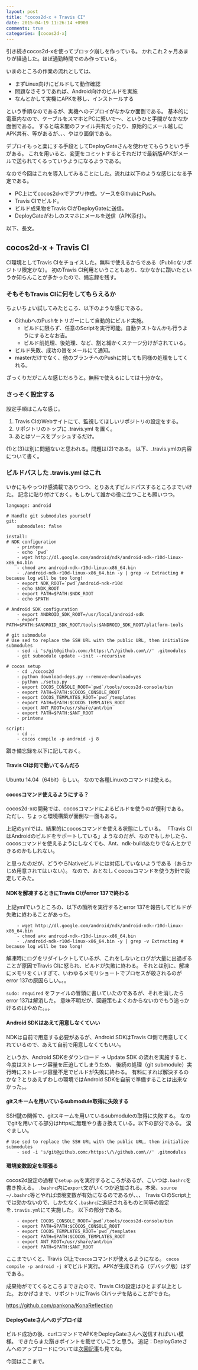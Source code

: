 ```yaml
---
layout: post
title: "cocos2d-x + Travis CI"
date: 2015-04-19 11:26:14 +0900
comments: true
categories: [cocos2d-x]
---
```


引き続きcocos2d-xを使ってブロック崩しを作っている。
かれこれ２ヶ月あまりが経過した。ほぼ通勤時間でのみ作っている。

いまのところの作業の流れとしては、
* まずLinux向けにビルドして動作確認
* 問題なさそうであれば、Android向けのビルドを実施
* なんとかして実機にAPKを移し、インストールする

という手順なのであるが、実機へのデプロイがなかなか面倒である。
基本的に電車内なので、ケーブルをスマホとPCに繋いで〜、というひと手間がなかなか面倒である。
すると端末間のファイル共有だったり、原始的にメール越しにAPK共有、等があるが、、、やはり面倒である。

デプロイもっと楽にする手段としてDeployGateさんを使わせてもらうという手がある。
これを用いると、変更をコミットするとそれだけで最新版APKがメールで送られてくるっていうようになるようである。

なので今回はこれを導入してみることにした。流れは以下のような感じになる予定である。
* PC上にてcocos2d-xでアプリ作成。ソースをGithubにPush。
* Travis CIでビルド。
* ビルド成果物をTravis CIがDeployGateに送信。
* DeployGateがわしのスマホにメールを送信（APK添付）。

以下、長文。

## cocos2d-x + Travis CI

CI環境としてTravis CIをチョイスした。無料で使えるからである（Publicなリポジトリ限定かな）。
初のTravis CI利用ということもあり、なかなかに躓いたというか知らんことが多かったので、備忘録を残す。

### そもそもTravis CIに何をしてもらえるか

ちょいちょい試してみたところ、以下のような感じである。

* GithubへのPushをトリガーにして自動的にビルド実施。
  * ビルドに限らず、任意のScriptを実行可能。自動テストなんかも行うようにするとなお吉。
  * ビルド前処理、後処理、など、割と細かくステージ分けがされている。
* ビルド失敗、成功の旨をメールにて通知。
* masterだけでなく、他のブランチへのPushに対しても同様の処理をしてくれる。

ざっくりだがこんな感じだろうと。無料で使えるにしては十分かな。

### さっそく設定する

設定手順はこんな感じ。

1. Travis CIのWebサイトにて、監視してほしいリポジトリの設定をする。
1. リポジトリのトップに .travis.yml を置く。
1. あとはソースをプッシュするだけ。

(1)と(3)は別に問題ないと思われる。問題は(2)である。
以下、.travis.ymlの内容について書く。

### ビルドパスした .travis.yml はこれ

いかにもやっつけ感満載でありつつ、とりあえずビルドパスするところまでいけた。
記念に貼り付けておく。もしかして誰かの役に立つことも願いつつ。

```
language: android

# Handle git submodules yourself
git:
    submodules: false

install:
# NDK configuration
    - printenv
    - echo `pwd`
    - wget http://dl.google.com/android/ndk/android-ndk-r10d-linux-x86_64.bin
    - chmod a+x android-ndk-r10d-linux-x86_64.bin
    - ./android-ndk-r10d-linux-x86_64.bin -y | grep -v Extracting # because log will be too long!
    - export NDK_ROOT=`pwd`/android-ndk-r10d
    - echo $NDK_ROOT
    - export PATH=$PATH:$NDK_ROOT
    - echo $PATH

# Android SDK configuration
    - export ANDROID_SDK_ROOT=/usr/local/android-sdk
    - export PATH=$PATH:$ANDROID_SDK_ROOT/tools:$ANDROID_SDK_ROOT/platform-tools

# git submodule
# Use sed to replace the SSH URL with the public URL, then initialize submodules
    - sed -i 's/git@github.com:/https:\/\/github.com\//' .gitmodules
    - git submodule update --init --recursive

# cocos setup 
    - cd ./cocos2d
    - python download-deps.py --remove-download=yes
    - python ./setup.py
    - export COCOS_CONSOLE_ROOT=`pwd`/tools/cocos2d-console/bin
    - export PATH=$PATH:$COCOS_CONSOLE_ROOT
    - export COCOS_TEMPLATES_ROOT=`pwd`/templates
    - export PATH=$PATH:$COCOS_TEMPLATES_ROOT
    - export ANT_ROOT=/usr/share/ant/bin
    - export PATH=$PATH:$ANT_ROOT
    - printenv

script:
    - cd ..
    - cocos compile -p android -j 8
```

躓き備忘録を以下に記しておく。

#### Travis CIは何で動いてるんだろ

Ubuntu 14.04（64bit）らしい。
なので各種Linuxのコマンドは使える。

#### cocosコマンド使えるようにする？

cocos2d-xの開発では、cocosコマンドによるビルドを使うのが便利である。
ただし、ちょっと環境構築が面倒な一面もある。

上記のymlでは、結果的にcocosコマンドを使える状態にしている。
「Travis CIはAndroidのビルドをサポートしている」ようなのだが、なのでもしかしたら、
cocosコマンドを使えるようにしなくても、Ant、ndk-buildあたりでなんとかできるのかもしれない。

と思ったのだが、どうやらNativeビルドには対応していないようである（あらかじめ用意されてはいない）。
なので、おとなしくcocosコマンドを使う方針で設定してみた。

#### NDKを解凍するときにTravis CIがerror 137で終わる

上記ymlでいうところの、以下の箇所を実行するとerror 137を報告してビルドが失敗に終わることがあった。

```
    - wget http://dl.google.com/android/ndk/android-ndk-r10d-linux-x86_64.bin
    - chmod a+x android-ndk-r10d-linux-x86_64.bin
    - ./android-ndk-r10d-linux-x86_64.bin -y | grep -v Extracting # because log will be too long!
```

解凍時にログをリダイレクトしているが、これをしないとログが大量に出過ぎることが原因でTravis CIに怒られ、ビルドが失敗に終わる。
それとは別に、解凍にメモリをくいすぎて、いわゆるメモリショートでプロセスが殺されるのがerror 137の原因らしい。。。

`sudo: required` をファイルの冒頭に書いていたのであるが、それを消したらerror 137は解消した。
意味不明だが、回避策もよくわからないのでもう追っかけるのはやめた。。。

#### Android SDKはあえて用意しなくていい

NDKは自前で用意する必要があるが、Android SDKはTravis CI側で用意してくれているので、あえて自前で用意しなくてもいい。

というか、Android SDKをダウンロード → Update SDK の流れを実施すると、今度はストレージ容量を圧迫してしまうため、
後続の処理（git submodule）実行時にストレージ容量不足でビルドが失敗に終わる。
有料にすれば解決するのかな？とりあえずわしの環境ではAndroid SDKを自前で準備することは出来なかった。。

#### gitスキームを用いているsubmodule取得に失敗する

SSH鍵の関係で、gitスキームを用いているsubmoduleの取得に失敗する。
なのでgitを用いてる部分はhttpsに無理やり書き換えている。以下の部分である。
涙ぐましい。

```
# Use sed to replace the SSH URL with the public URL, then initialize submodules
    - sed -i 's/git@github.com:/https:\/\/github.com\//' .gitmodules
```

#### 環境変数設定を頑張る

cocos2d設定の過程で`setup.py`を実行するところがあるが、こいつは`.bashrc`を書き換える。
`.bashrc`内に`export`文がいくつか追加される。本来、`source ~/.bashrc`等とやれば環境変数が有効になるのであるが、、、
Travis CIのScript上では効かないので、しかたなく`.bashrc`に追記されるものと同等の設定を`.travis.yml`にて実施した。
以下の部分である。

```
    - export COCOS_CONSOLE_ROOT=`pwd`/tools/cocos2d-console/bin
    - export PATH=$PATH:$COCOS_CONSOLE_ROOT
    - export COCOS_TEMPLATES_ROOT=`pwd`/templates
    - export PATH=$PATH:$COCOS_TEMPLATES_ROOT
    - export ANT_ROOT=/usr/share/ant/bin
    - export PATH=$PATH:$ANT_ROOT
```

ここまでいくと、Travis CI上で`cocos`コマンドが使えるようになる。
`cocos compile -p android -j 8`でビルド実行。APKが生成される（デバッグ版）はずである。

成果物がでてくるところまできたので、Travis CIの設定はひとまず以上とした。
おかげさまで、リポジトリにTravis CIバッヂを貼ることができた。

https://github.com/pankona/KonaReflection

#### DeployGateさんへのデプロイは

ビルド成功の後、curlコマンドでAPKをDeployGateさんへ送信すればいい模様。
できたらまた躓きポイントを載せていこうと思う。
追記：DeployGateさんへのアップロードについては[次回記事](http://pankona.github.io/blog/2015/04/22/travis-ci-with-deploygate/)も見てね。

今回はここまで。


